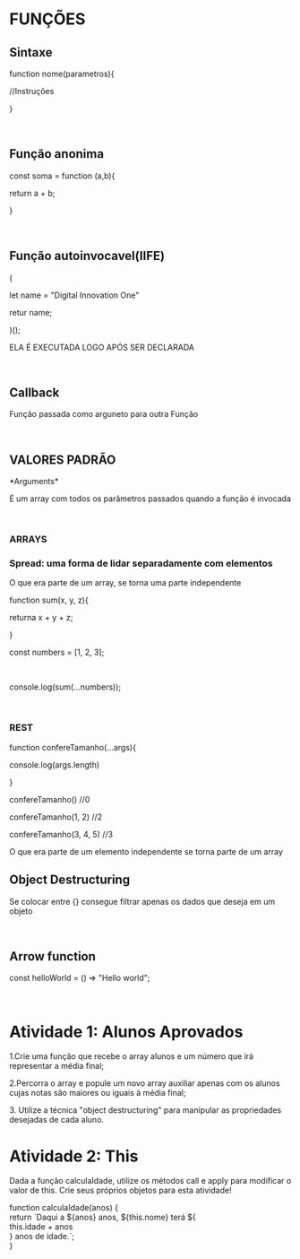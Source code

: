 # FUNÇÕES

<h2>Sintaxe</h2>
<p>function nome(parametros){</p>
<p>//Instruções </p>
<p>}</p>
<br>
<h2>Função anonima</h2>
<p>const soma = function (a,b){ </p>
<p>   return a + b; </p>
<p> } </p>
<br>
<h2>Função autoinvocavel(IIFE)</h2>
<p> ( </p>
<p>     let name = "Digital Innovation One"</p>
<p>     retur name;</p>
<p>)();</p>
<p>ELA É EXECUTADA LOGO APÓS SER DECLARADA</p>
<br>
<h2>Callback</h2>
<p>Função passada como arguneto para outra Função </p>
<br>
<h2>VALORES PADRÃO</h2>
<p>*Arguments*</p>
<p>É um array com todos os parâmetros passados quando a função é invocada</p>
<br>
<h3>ARRAYS</h3>
<h3>Spread: uma forma de lidar separadamente com elementos</h3>
<p>O que era parte de um array, se torna uma parte independente</p>
<p>function sum(x, y, z){</p>
<p>        returna x + y + z;</p>
<p>}</p>
<p>const numbers = [1, 2, 3];</p>
<br>
<p>console.log(sum(...numbers));</p>
<br>
<h3>REST</h3>
<p>function confereTamanho(...args){</p>
<p> console.log(args.length)</p>
<p>}</p>
<p>confereTamanho() //0</p>
<p>confereTamanho(1, 2) //2</p>
<p>confereTamanho(3, 4, 5) //3</p>
<p>O que era parte de um elemento independente se torna parte de um array</p>
<h2>Object Destructuring</h2>
<p>Se colocar entre {} consegue filtrar apenas os dados que deseja em um objeto</p>
<br>
<h2>Arrow function</h2>
<p>const helloWorld = () => "Hello world"; </p>
<br>
<h1>Atividade 1: Alunos Aprovados</h1>
<p>1.Crie uma função que recebe o array alunos e um número que irá representar a média final;</p>
<p>2.Percorra o array e popule um novo array auxiliar apenas com os alunos cujas notas são maiores ou iguais à média final;</p>
<p>3. Utilize a técnica "object destructuring" para manipular as propriedades desejadas de cada aluno.</p>
<h1>Atividade 2: This</h1>
<p>Dada a função calculaIdade, utilize os métodos call e apply para modificar o valor de this. Crie seus próprios objetos para esta atividade!</p>

<p>function calculaIdade(anos) {<br>
	return `Daqui a ${anos} anos, ${this.nome} terá ${<br>
		this.idade + anos<br>
	} anos de idade.`;<br>
}</p>

